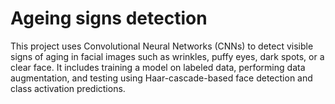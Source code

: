 # Ageing signs detection
This project uses Convolutional Neural Networks (CNNs) to detect visible signs of aging in facial images such as wrinkles, puffy eyes, dark spots, or a clear face. It includes training a model on labeled data, performing data augmentation, and testing using Haar-cascade-based face detection and class activation predictions.
